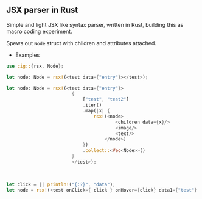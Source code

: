 ## JSX parser in Rust


Simple and light JSX like syntax parser, written in Rust, building this as macro coding experiment.

Spews out `Node` struct with children and attributes attached.



* Examples 

```Rust
use cig::{rsx, Node};

let node: Node = rsx!(<test data={"entry"}></test>);

let node: Node = rsx!(<test data={"entry"}>
                        {
                            ["test", "test2"]
                            .iter()
                            .map(|x| {
                                rsx!(<node>
                                        <children data={x}/>
                                        <image/>
                                        <text/>
                                    </node>)
                            })
                            .collect::<Vec<Node>>()
                        }
                        </test>);
                        
                        
                        
let click = || println!("{:?}", "data");                        
let node = rsx!(<test onClick={ click } onHover={click} data1={"test"} data2={"test2"}></test>);                        

```
